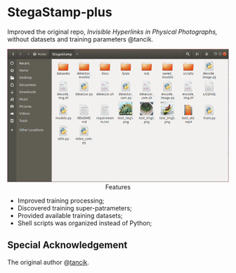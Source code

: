 # StegaStamp-plus
Improved the original repo, <i>Invisible Hyperlinks in Physical Photographs,</i> without datasets and training parameters @tancik.

<p align="center"><img src="profile.png" alt="Folders in Ubuntu></p>

## Features

- Improved training processing;
- Discovered training super-patrameters;
- Provided available training datasets;
- Shell scripts was organized instead of Python;

## Special Acknowledgement

The original author @[tancik](https://github.com/tancik).
